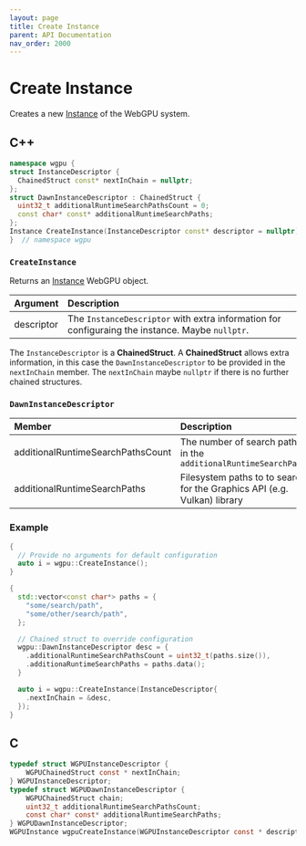```yaml
---
layout: page
title: Create Instance
parent: API Documentation
nav_order: 2000
---
```


# Create Instance
Creates a new [Instance](./instance.md) of the WebGPU system.

## C++

<!-- CPP-DEFINITION -->
```cpp
namespace wgpu {
struct InstanceDescriptor {
  ChainedStruct const* nextInChain = nullptr;
};
struct DawnInstanceDescriptor : ChainedStruct {
  uint32_t additionalRuntimeSearchPathsCount = 0;
  const char* const* additionalRuntimeSearchPaths;
};
Instance CreateInstance(InstanceDescriptor const* descriptor = nullptr);
}  // namespace wgpu
```

### `CreateInstance`

Returns an [Instance](./instance.md) WebGPU object.

| Argument | Description |
|:---------|:------------|
| descriptor | The `InstanceDescriptor` with extra information for configuraing the instance. Maybe `nullptr`. |

The `InstanceDescriptor` is a **ChainedStruct**. A **ChainedStruct** allows extra
information, in this case the `DawnInstanceDescriptor` to be provided in the `nextInChain`
member. The `nextInChain` maybe `nullptr` if there is no further chained
structures.

### `DawnInstanceDescriptor`

| Member | Description |
|:-------|:------------|
| additionalRuntimeSearchPathsCount | The number of search paths in the `additionalRuntimeSearchPaths` |
| additionalRuntimeSearchPaths | Filesystem paths to to search for the Graphics API (e.g. Vulkan) library |

### Example

```cpp
{
  // Provide no arguments for default configuration
  auto i = wgpu::CreateInstance();
}

{
  std::vector<const char*> paths = {
    "some/search/path",
    "some/other/search/path",
  };

  // Chained struct to override configuration
  wgpu::DawnInstanceDescriptor desc = {
    .additionalRuntimeSearchPathsCount = uint32_t(paths.size()),
    .additionaRuntimeSearchPaths = paths.data();
  }

  auto i = wgpu::CreateInstance(InstanceDescriptor{
    .nextInChain = &desc,
  });
}
```



## C

<!-- C-DEFINITION -->
```c
typedef struct WGPUInstanceDescriptor {
    WGPUChainedStruct const * nextInChain;
} WGPUInstanceDescriptor;
typedef struct WGPUDawnInstanceDescriptor {
    WGPUChainedStruct chain;
    uint32_t additionalRuntimeSearchPathsCount;
    const char* const* additionalRuntimeSearchPaths;
} WGPUDawnInstanceDescriptor;
WGPUInstance wgpuCreateInstance(WGPUInstanceDescriptor const * descriptor);
```
